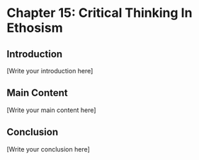 # Chapter 15: Critical Thinking In Ethosism

## Introduction

[Write your introduction here]

## Main Content

[Write your main content here]

## Conclusion

[Write your conclusion here]